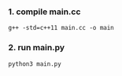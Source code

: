 ### 1. compile main.cc 
```
g++ -std=c++11 main.cc -o main
```

### 2. run main.py
```
python3 main.py
```